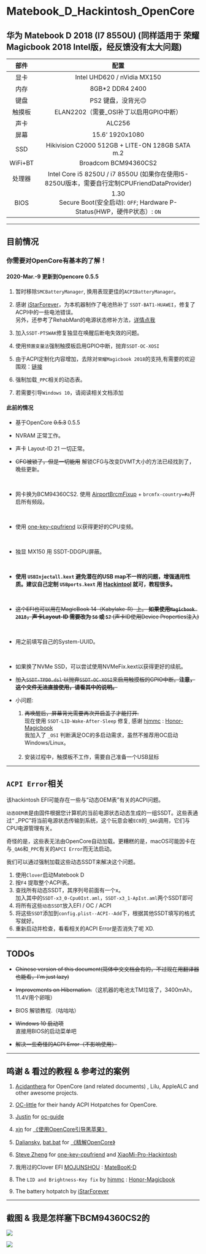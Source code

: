 # Matebook_D_Hackintosh_OpenCore

## 华为 Matebook D 2018 (I7 8550U) (同样适用于 荣耀Magicbook 2018 Intel版，经反馈没有太大问题)

| 部件 | 配置                                                                                                            |
|:--------------:|:------------------------------------------------------------------------------------------------------------------:|
| 显卡 | Intel UHD620 / nVidia MX150                                                                                        |
| 内存         | 8GB*2 DDR4 2400                                                                                                    |
| 键盘     | PS2 键盘，没背光🙃                                                                                   |
| 触摸板       | ELAN2202（需要_OSI补丁以启用GPIO中断）                                                             |
| 声卡     | ALC256                                                                                                             |
| 屏幕         | 15.6‘ 1920x1080                                                                                                    |
| SSD            | Hikivision C2000 512GB + LITE-ON 128GB SATA m.2                                                                    |
| WiFi+BT        | Broadcom BCM94360CS2                                                                                         |
| 处理器      | Intel Core i5 8250U / i7 8550U (如果你在使用I5-8250U版本，需要自行定制CPUFriendDataProvider) |
| BIOS  |    1.30 <br> Secure Boot(安全启动): `OFF`;  Hardware P-Status(HWP，硬件P状态）: `ON`  |

---------

## 目前情况

### **你需要对OpenCore有基本的了解！**

#### 2020-Mar.-9  更新到Opencore 0.5.5
1. 暂时移除`SMCBatteryManager`, 换用表现更佳的`ACPIBatteryManager`。  
2. 感谢 [iStarForever](https://github.com/XStar-Dev)，为本机器制作了电池热补丁       `SSDT-BAT1-HUAWEI`，修复了ACPI中的一些电池错误。  
    另外，还参考了RehabMan的电源状态修补方法，[详情点我](https://www.tonymacx86.com/threads/solved-battery-charging-and-status-update-problem.263737/page-3)

3. 加入`SSDT-PTSWAK`修复独显在唤醒后断电失效的问题。  

4. 使用`预置变量法`强制触摸板启用GPIO中断，抛弃`SSDT-OC-XOSI`  

5. 由于ACPI定制化内容增加，去除对`荣耀Magicbook 2018`的支持,有需要的欢迎围观：[链接](https://github.com/hjmmc/Honor-Magicbook)

6. 强制加载`_PPC`相关的动态表。

7. 若需要引导`Windows 10`，请阅读相关文档添加

#### 此前的情况
* 基于OpenCore ~~0.5.3~~ 0.5.5


* NVRAM 正常工作。


* 声卡 Layout-ID 21 一切正常。  

* ~~CFG被锁了，但是一切能用~~
    解锁CFG与改变DVMT大小的方法已经找到了，晚些更新。
<br>

* 网卡换为BCM94360CS2. 使用 [AirportBrcmFixup](https://github.com/acidanthera/AirportBrcmFixup) + `brcmfx-country=#a`开启所有频段。
<br>

* 使用 [one-key-cpufriend](https://github.com/stevezhengshiqi/one-key-cpufriend) 以获得更好的CPU变频。
<br>

* 独显 MX150 用 SSDT-DDGPU屏蔽。
<br>

* **使用 `USBInjectall.kext` 避免潜在的USB map不一样的问题，增强通用性质。建议自己定制 `USBports.kext` 用 [Hackintool](http://headsoft.com.au/download/mac/Hackintool.zip) 就可，教程很多。**
<br>

* ~~这个EFI也可以用在MagicBook 14（Kabylake-R）上。 **如果使用`Magicbook 2018`，声卡Layout-ID 需要改为 `56` 或 `57`** (声卡ID使用Device Properties注入)~~
<br>

* 用之前填写自己的System-UUID。
<br>

* 如果换了NVMe SSD，可以尝试使用NVMeFix.kext以获得更好的续航。  

* ~~加入`SSDT-TPD0.dsl` 以抛弃`SSDT-OC-XOSI`来启用触摸板的GPIO中断。**注意，这个文件无法直接使用，请看其中的说明。**~~

* 小问题: 
    1. ~~再唤醒后，屏幕背光需要再次开启盖子才能打开.~~    
    现在使用 `SSDT-LID-Wake-After-Sleep` 修复, 感谢 [hjmmc](https://github.com/hjmmc) : [Honor-Magicbook](https://github.com/hjmmc/Honor-Magicbook) <br> 
    我加入了 `_OSI`  判断满足OC的多启动需求，虽然不推荐用OC启动Windows/Linux。 
     <br>

    2. 安装过程中，触摸板不工作，需要自己准备一个USB鼠标
------
## `ACPI Error`相关
该hackintosh EFI可能存在一些与“动态OEM表”有关的ACPI问题。    

`动态OEM表`是由固件根据您计算机的当前电源状态动态生成的一组SSDT。这些表通过“ _PPC”将当前电源状态传输到系统，这个玩意会被`EC0`的`_QA6`调用，它们与CPU电源管理有关。  

奇怪的是，这些表无法由OpenCore自动加载。更糟糕的是，macOS可能因卡在与`_QA6`和`_PPC`有关的`APCI Error`而无法启动。

我们可以通过强制加载这些动态SSDT来解决这个问题。  
1. 使用`Clover`启动Matebook D
2. 按`F4` 提取整个ACPI表。
3. 查找所有动态SSDT，其序列号前面有一个x。 <br>加入其中的`SSDT-x3_0-Cpu0Ist.aml`，`SSDT-x3_1-ApIst.aml`两个SSDT即可
4. 将所有这些`动态SSDT`放入EFI / OC / ACPI
5. 将这些`SSDT`添加到`config.plist--ACPI--Add`下，根据其他SSDT填写的格式写就好。
6. 重新启动并检查，看看相关的ACPI Error是否消失了呢 XD.
--------

## TODOs

* ~~Chinese version of this document(简体中文文档会有的，不过现在用翻译器也能看，I'm just lazy)~~

* ~~Improvements on Hibernation.~~（这机器的电池太TM垃圾了，3400mAh，11.4V用个卵哦）

* BIOS 解锁教程.（咕咕咕）

* ~~Windows 10 启动项~~<br>直接用BIOS的启动菜单吧  <br>

* ~~解决一些奇怪的ACPI Error（不影响使用）~~


------

## 鸣谢 &  看过的教程 & 参考过的案例

1. [Acidanthera](https://github.com/acidanthera) for OpenCore (and related documents) , Lilu, AppleALC and other awesome projects.

2. [OC-little](https://github.com/daliansky/OC-little) for their handy ACPI Hotpatches for OpenCore.

3. [Justin](https://github.com/cattyhouse) for  [oc-guide](https://github.com/cattyhouse/oc-guide) 

4. [xjn](https://github.com/xjn819) for [《使用OpenCore引导黑苹果》](https://blog.xjn819.com/?p=543)

5. [Daliansky](https://github.com/daliansky), [bat.bat](https://github.com/williambj1) for [《精解OpenCore》](https://blog.daliansky.net/OpenCore-BootLoader.html)

6. [Steve Zheng](https://github.com/stevezhengshiqi) for [one-key-cpufriend](https://github.com/stevezhengshiqi/one-key-cpufriend) and [XiaoMi-Pro-Hackintosh](https://github.com/daliansky/XiaoMi-Pro-Hackintosh)

7. 我用过的Clover EFI [MOJUNSHOU](https://github.com/MOJUNSHOU) : [MateBooK-D](https://github.com/MOJUNSHOU/MateBooK-D)

8. The `LID and Brightness-Key fix` by [hjmmc](https://github.com/hjmmc) : [Honor-Magicbook](https://github.com/hjmmc/Honor-Magicbook)

9. The battery hotpatch by [iStarForever](https://github.com/XStar-Dev) 

-----
## 截图 & 我是怎样塞下BCM94360CS2的 

![  ](https://github.com/Zero-zer0/Matebook_D_Hackintosh_OpenCore/blob/master/截屏2019-12-22下午10.28.37.png)

![   ](https://github.com/Zero-zer0/Matebook_D_Hackintosh_OpenCore/blob/master/BCM94360CS2.jpg)



